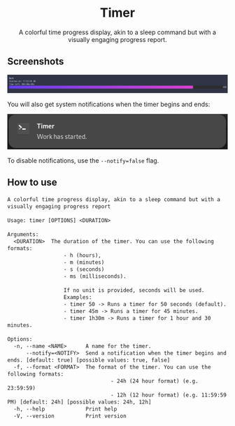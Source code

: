 <p align="center">
	<h1 align="center">Timer</h1>
	<p align="center"> A colorful time progress display, akin to a sleep command but with a visually engaging progress report.  </p>
</p>

## Screenshots

![Demo](img/demo.png)

You will also get system notifications when the timer begins and ends:

![Notification](img/notification.png)

To disable notifications, use the `--notify=false` flag.

## How to use

```
A colorful time progress display, akin to a sleep command but with a visually engaging progress report

Usage: timer [OPTIONS] <DURATION>

Arguments:
  <DURATION>  The duration of the timer. You can use the following formats:
                  - h (hours),
                  - m (minutes)
                  - s (seconds)
                  - ms (milliseconds).

                  If no unit is provided, seconds will be used.
                  Examples:
                  - timer 50 -> Runs a timer for 50 seconds (default).
                  - timer 45m -> Runs a timer for 45 minutes.
                  - timer 1h30m -> Runs a timer for 1 hour and 30 minutes.

Options:
  -n, --name <NAME>      A name for the timer.
      --notify=<NOTIFY>  Send a notification when the timer begins and ends. [default: true] [possible values: true, false]
  -f, --format <FORMAT>  The format of the timer. You can use the following formats:
                                 - 24h (24 hour format) (e.g. 23:59:59)
                                 - 12h (12 hour format) (e.g. 11:59:59 PM) [default: 24h] [possible values: 24h, 12h]
  -h, --help             Print help
  -V, --version          Print version
```
